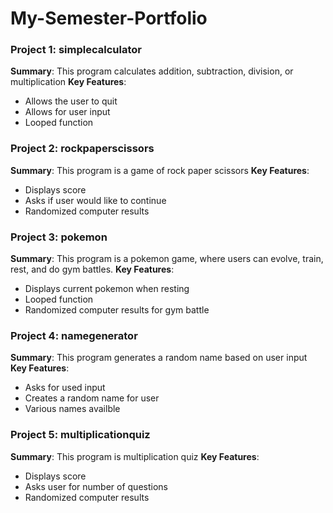 # My-Semester-Portfolio


### Project 1: simplecalculator
**Summary**: This program calculates addition, subtraction, division, or multiplication
**Key Features**: 
- Allows the user to quit
- Allows for user input
- Looped function

### Project 2: rockpaperscissors
**Summary**: This program is a game of rock paper scissors 
**Key Features**: 
- Displays score
- Asks if user would like to continue
- Randomized computer results

### Project 3: pokemon
**Summary**: This program is a pokemon game, where users can evolve, train, rest, and do gym battles.
**Key Features**: 
- Displays current pokemon when resting
- Looped function
- Randomized computer results for gym battle

### Project 4: namegenerator
**Summary**: This program generates a random name based on user input
**Key Features**: 
- Asks for used input
- Creates a random name for user
- Various names availble

### Project 5: multiplicationquiz
**Summary**: This program is multiplication quiz
**Key Features**: 
- Displays score
- Asks user for number of questions
- Randomized computer results
